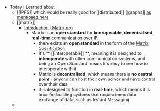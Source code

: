 - Today I Learned about
	- [[IPFS]] which would be really good for [[distributed]] [[graphs]] [as mentioned here](https://discuss.logseq.com/t/specification-for-public-graph-discovery-decentralized-social-network-on-logseq/8067/10)
	- [[matrix]]
		- [Introduction | Matrix.org](https://matrix.org/docs/guides/introduction)
			- Matrix is an **open standard** for **interoperable**, **decentralised**, **real-time** communication over IP.
				- there exists an **open standard** in the form of the [Matrix Specification](https://matrix.org/docs/spec/)
				- it's ** [[interoperable]] **, meaning it is designed to __interoperate__ with other communication systems, and being an Open Standard means it's easy to see how to interoperate with it
				- Matrix is **decentralised**, which means there is __no central point__ - anyone can host their own server and have control over their data
				- it is designed to function in **real-time**, which means it is ideal for building systems that require immediate exchange of data, such as Instant Messaging
	-
